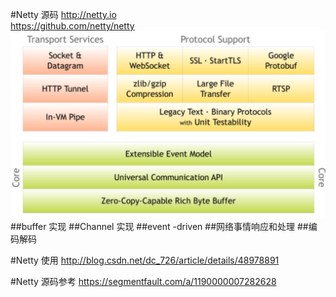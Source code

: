 #Netty 源码
<http://netty.io>  
<https://github.com/netty/netty>  
![netty-arc](netty-1.png)
##buffer 实现
##Channel 实现
##event -driven
##网络事情响应和处理
##编码解码


#Netty 使用
http://blog.csdn.net/dc_726/article/details/48978891


#Netty 源码参考
https://segmentfault.com/a/1190000007282628
